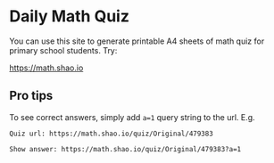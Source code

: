 # Daily Math Quiz

You can use this site to generate printable A4 sheets of math quiz for primary school students. Try:

https://math.shao.io

## Pro tips
To see correct answers, simply add `a=1` query string to the url. E.g.

```
Quiz url: https://math.shao.io/quiz/Original/479383

Show answer: https://math.shao.io/quiz/Original/479383?a=1
```
